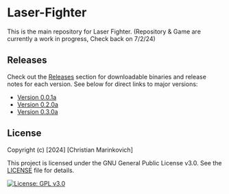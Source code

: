 # Laser-Fighter

This is the main repository for Laser Fighter. (Repository & Game are currently a work in progress, Check back on 7/2/24)

## Releases

Check out the [Releases](https://github.com/Christian2147/Laser-Fighter/releases) section for downloadable binaries and release notes for each version. See below for direct links to major versions:

- [Version 0.0.1a](https://github.com/Christian2147/Laser-Fighter/releases/tag/v0.0.1)
- [Version 0.2.0a](https://github.com/Christian2147/Laser-Fighter/releases/tag/v0.2.0)
- [Version 0.3.0a](https://github.com/Christian2147/Laser-Fighter/releases/tag/v0.3.0)

## License

Copyright (c) [2024] [Christian Marinkovich]

This project is licensed under the GNU General Public License v3.0. See the [LICENSE](./LICENSE) file for details.

[![License: GPL v3.0](https://img.shields.io/badge/License-GPL%20v3.0-blue.svg)](https://www.gnu.org/licenses/gpl-3.0)
